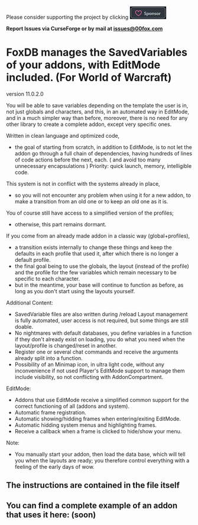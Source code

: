 ﻿Please consider supporting the project by clicking [![Github Sponsorship](.github/Sponsors.gif)](https://github.com/sponsors/00fox)

**Report Issues via CurseForge or by mail at issues@00fox.com**

# FoxDB manages the SavedVariables of your addons, with EditMode included. (For World of Warcraft)
version 11.0.2.0

You will be able to save variables depending on the template the user is in,
not just globals and characters, and this, in an automated way in EditMode,
and in a much simpler way than before,
moreover, there is no need for any other library to create a complete addon, except very specific ones.

Written in clean language and optimized code,
- the goal of starting from scratch, in addition to EditMode,
    is to not let the addon go through a full chain of dependencies,
    having hundreds of lines of code actions before the next, each.
    ( and avoid too many unnecessary encapsulations )
    Priority: quick launch, memory, intelligible code.

This system is not in conflict with the systems already in place,
- so you will not encounter any problem when using it for a new addon,
    to make a transition from an old one or to keep an old one as it is.

You of course still have access to a simplified version of the profiles;
-  otherwise, this part remains dormant.

If you come from an already made addon in a classic way (global+profiles),
-  a transition exists internally to change these things
    and keep the defaults in each profile that used it,
    after which there is no longer a default profile.
-  the final goal being to use the globals,
    the layout (instead of the profile)
    and the profile for the few variables which remain necessary to be specific to each character.
-  but in the meantime, your base will continue to function as before,
    as long as you don't start using the layouts yourself.

Additional Content:
-  SavedVariable files are also written during /reload
    Layout management is fully automated, user access is not required, but some things are still doable.
-  No nightmares with default databases,
    you define variables in a function if they don't already exist on loading,
    you do what you need when the layout/profile is changed/reset in another.
-  Register one or several chat commands
    and receive the arguments already split into a function.
-  Possibility of an Minimap icon, in ultra light code, without any inconvenience if not used
    Player's EditMode support to manage them include visibility, so not conflicting with AddonCompartment.

EditMode:
-  Addons that use EditMode receive a simplified common support for the correct functioning of all (addons and system).
-  Automatic frame registration.
-  Automatic showing/hidding frames when entering/exiting EditMode.
-  Automatic hidding system menus and highlighting frames.
-  Receive a callback when a frame is clicked to hide/show your menu.

Note:
-  You manually start your addon, then load the data base, which will tell you when the layouts are ready;
    you therefore control everything with a feeling of the early days of wow.

## The instructions are contained in the file itself

## You can find a complete example of an addon that uses it here: (soon)
